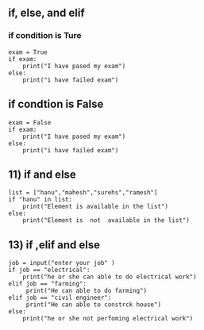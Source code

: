 

## if, else, and elif ###
### if condition is Ture ####
```
exam = True
if exam: 
    print("I have pased my exam")
else:
    print("i have failed exam")

```
## if condtion is False ### 
```
exam = False
if exam: 
    print("I have pased my exam")
else:
    print("i have failed exam")
```
## 11) if and else
```
list = ["hanu","mahesh","surehs","ramesh"]
if "hanu" in list:
    print("Element is available in the list")
else:
    print("Element is  not  available in the list")
```

## 13) if ,elif and else
```
job = input("enter your job" )
if job == "electrical":
    print("he or she can able to do electrical work")
elif job == "farming":
     print("He can able to do farming")
elif job == "civil engineer":
     print("He can able to constrck house")
else:
    print("he or she not perfoming electrical work")
```
